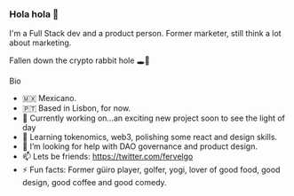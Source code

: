 ### Hola hola 👋

I'm a Full Stack dev and a product person. Former marketer, still think a lot about marketing.

Fallen down the crypto rabbit hole 🕳️🐇

Bio

- 🇲🇽 Mexicano.
- 🇵🇹 Based in Lisbon, for now.
- 🔭 Currently working on...an exciting new project soon to see the light of day
- 🌱 Learning tokenomics, web3, polishing some react and design skills.
- 🤔 I’m looking for help with DAO governance and product design.
- 📫 Lets be friends: https://twitter.com/fervelgo
- ⚡ Fun facts: Former güiro player, golfer, yogi, lover of good food, good design, good coffee and good comedy.


